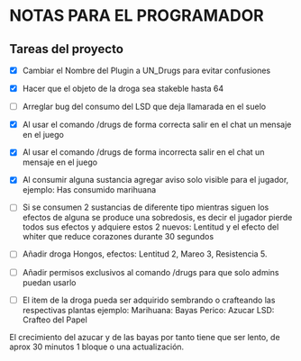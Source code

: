 # NOTAS PARA EL PROGRAMADOR

## Tareas del proyecto
- [x] Cambiar el Nombre del Plugin a UN_Drugs para evitar confusiones
- [x] Hacer que el objeto de la droga sea stakeble hasta 64
- [ ] Arreglar bug del consumo del LSD que deja llamarada en el suelo
- [x] Al usar el comando /drugs de forma correcta salir en el chat un mensaje en el juego 
- [x] Al usar el comando /drugs de forma incorrecta salir en el chat un mensaje en el juego
- [x] Al consumir alguna sustancia agregar aviso solo visible para el jugador, ejemplo: Has consumido marihuana
- [ ] Si se consumen 2 sustancias de diferente tipo mientras siguen los efectos de alguna se produce una sobredosis,
es decir el jugador pierde todos sus efectos y adquiere estos 2 nuevos: Lentitud y el efecto del whiter que reduce corazones durante 30 segundos
- [ ] Añadir droga Hongos, efectos: Lentitud 2, Mareo 3, Resistencia 5.
- [ ] Añadir permisos exclusivos al comando /drugs para que solo admins puedan usarlo


- [ ] El item de la droga pueda ser adquirido sembrando o crafteando las respectivas plantas ejemplo:
Marihuana: Bayas
Perico: Azucar
LSD: Crafteo del Papel

El crecimiento del azucar y de las bayas por tanto tiene que ser lento, de aprox 30 minutos 1 bloque o una actualización.
